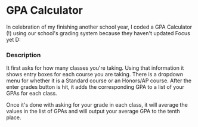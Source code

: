 # GPA Calculator
In celebration of my finishing another school year, I coded a GPA Calculator (!) using our school's grading system because they haven't 
updated Focus yet D:

### Description
It first asks for how many classes you're taking. Using that information it shows entry boxes for each course you are taking. There is a dropdown menu for whether it is a Standard course or an Honors/AP course.
After the enter grades button is hit, it adds the corresponding GPA to 
a list of your GPAs for each class. 

Once it's done with asking for your grade in each class, it will average the values in the list of GPAs and will output your average GPA
to the tenth place.
